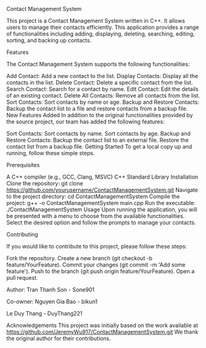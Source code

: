 Contact Management System

This project is a Contact Management System written in C++. It allows users to manage their contacts efficiently. This application provides a range of functionalities including adding, displaying, deleting, searching, editing, sorting, and backing up contacts.

Features

The Contact Management System supports the following functionalities:

Add Contact: Add a new contact to the list.
Display Contacts: Display all the contacts in the list.
Delete Contact: Delete a specific contact from the list.
Search Contact: Search for a contact by name.
Edit Contact: Edit the details of an existing contact.
Delete All Contacts: Remove all contacts from the list.
Sort Contacts: Sort contacts by name or age.
Backup and Restore Contacts: Backup the contact list to a file and restore contacts from a backup file.
New Features Added
In addition to the original functionalities provided by the source project, our team has added the following features:

Sort Contacts:
Sort contacts by name.
Sort contacts by age.
Backup and Restore Contacts:
Backup the contact list to an external file.
Restore the contact list from a backup file.
Getting Started
To get a local copy up and running, follow these simple steps.

Prerequisites

A C++ compiler (e.g., GCC, Clang, MSVC)
C++ Standard Library
Installation
Clone the repository:
git clone https://github.com/yourusername/ContactManagementSystem.git
Navigate to the project directory: cd ContactManagementSystem
Compile the project: g++ -o ContactManagementSystem main.cpp
Run the executable: ./ContactManagementSystem
Usage
Upon running the application, you will be presented with a menu to choose from the available functionalities. Select the desired option and follow the prompts to manage your contacts.

Contributing

If you would like to contribute to this project, please follow these steps:

Fork the repository.
Create a new branch (git checkout -b feature/YourFeature).
Commit your changes (git commit -m 'Add some feature').
Push to the branch (git push origin feature/YourFeature).
Open a pull request.

Author: Tran Thanh Son - Sone901

Co-owner: Nguyen Gia Bao - bikun1

Le Duy Thang - DuyThang221

Acknowledgements
This project was initially based on the work available at https://github.com/JeremyWu917/ContactManagementSystem.git We thank the original author for their contributions.
